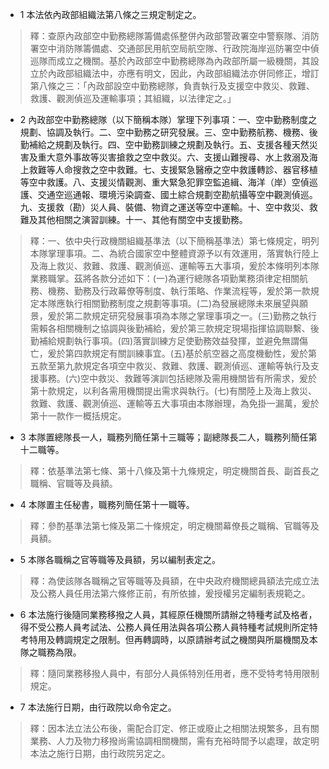 * 1 本法依內政部組織法第八條之三規定制定之。

> 釋：查原內政部空中勤務總隊籌備處係整併內政部警政署空中警察隊、消防署空中消防隊籌備處、交通部民用航空局航空隊、行政院海岸巡防署空中偵巡隊而成立之機關。基於內政部空中勤務總隊為內政部所屬一級機關，其設立於內政部組織法中，亦應有明文，因此，內政部組織法亦併同修正，增訂第八條之三：「內政部設空中勤務總隊，負責執行及支援空中救災、救難、救護、觀測偵巡及運輸事項；其組織，以法律定之。」

* 2 內政部空中勤務總隊（以下簡稱本隊）掌理下列事項：一、空中勤務制度之規劃、協調及執行。二、空中勤務之研究發展。三、空中勤務航務、機務、後勤補給之規劃及執行。四、空中勤務訓練之規劃及執行。五、支援各種天然災害及重大意外事故等災害搶救之空中救災。六、支援山難搜尋、水上救溺及海上救難等人命搜救之空中救難。七、支援緊急醫療之空中救護轉診、器官移植等空中救護。八、支援災情觀測、重大緊急犯罪空監追緝、海洋（岸）空偵巡護、交通空巡通報、環境污染調查、國土綜合規劃空勘航攝等空中觀測偵巡。九、支援救（勘）災人員、裝備、物資之運送等空中運輸。十、空中救災、救難及其他相關之演習訓練。十一、其他有關空中支援勤務。

> 釋：一、依中央行政機關組織基準法（以下簡稱基準法）第七條規定，明列本隊掌理事項。二、為統合國家空中整體資源予以有效運用，落實執行陸上及海上救災、救難、救護、觀測偵巡、運輸等五大事項，爰於本條明列本隊業務職掌。茲將各款分述如下：(一)為運行總隊各項勤業務須律定相關航務、機務、勤務及行政幕僚等制度、執行策略、作業流程等，爰於第一款規定本隊應執行相關勤務制度之規劃等事項。(二)為發展總隊未來展望與願景，爰於第二款規定研究發展事項為本隊之掌理事項之一。(三)勤務之執行需賴各相關機制之協調與後勤補給，爰於第三款規定現場指揮協調聯繫、後勤補給規劃執行事項。(四)落實訓練方足使勤務效益發揮，並避免無謂傷亡，爰於第四款規定有關訓練事宜。(五)基於航空器之高度機動性，爰於第五款至第九款規定各項空中救災、救難、救護、觀測偵巡、運輸等執行及支援事務。(六)空中救災、救難等演訓包括總隊及需用機關皆有所需求，爰於第十款規定，以利各需用機關提出需求與執行。(七)有關陸上及海上救災、救難、救護、觀測偵巡、運輸等五大事項由本隊辦理，為免掛一漏萬，爰於第十一款作一概括規定。

* 3 本隊置總隊長一人，職務列簡任第十三職等；副總隊長二人，職務列簡任第十二職等。

> 釋：依基準法第七條、第十八條及第十九條規定，明定機關首長、副首長之職稱、官職等及員額。

* 4 本隊置主任秘書，職務列簡任第十一職等。

> 釋：參酌基準法第七條及第二十條規定，明定機關幕僚長之職稱、官職等及員額。

* 5 本隊各職稱之官等職等及員額，另以編制表定之。

> 釋：為使該隊各職稱之官等職等及員額，在中央政府機關總員額法完成立法及公務人員任用法第六條修正前，有所依據，爰授權另定編制表規範之。

* 6 本法施行後隨同業務移撥之人員，其經原任機關所請辦之特種考試及格者，得不受公務人員考試法、公務人員任用法與各項公務人員特種考試規則所定特考特用及轉調規定之限制。但再轉調時，以原請辦考試之機關與所屬機關及本隊之職務為限。

> 釋：隨同業務移撥人員中，有部分人員係特別任用者，應不受特考特用限制規定。

* 7 本法施行日期，由行政院以命令定之。

> 釋：因本法立法公布後，需配合訂定、修正或廢止之相關法規繁多，且有關業務、人力及物力移撥尚需協調相關機關，需有充裕時間予以處理，故定明本法之施行日期，由行政院另定之。

